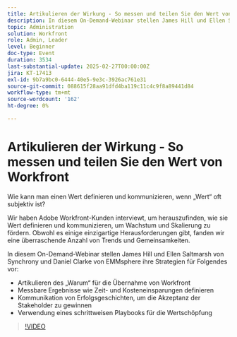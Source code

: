 ```yaml
---
title: Artikulieren der Wirkung - So messen und teilen Sie den Wert von Workfront
description: In diesem On-Demand-Webinar stellen James Hill und Ellen Saltmarsh von Synchrony und Daniel Clarke von EMMsphere ihre Strategien vor, um ihr „Warum“ für die Übernahme von Workfront zu erläutern, messbare Ergebnisse wie Zeit- und Kosteneinsparungen zu definieren, Erfolgsgeschichten zu kommunizieren, um Zustimmung bei Stakeholdern zu gewinnen, und ein schrittweises Playbook zur Wertschöpfung zu verwenden.
topic: Administration
solution: Workfront
role: Admin, Leader
level: Beginner
doc-type: Event
duration: 3534
last-substantial-update: 2025-02-27T00:00:00Z
jira: KT-17413
exl-id: 9b7a9bc0-6444-40e5-9e3c-3926ac761e31
source-git-commit: 088615f28aa91dfd4ba119c11c4c9f8a89441d84
workflow-type: tm+mt
source-wordcount: '162'
ht-degree: 0%

---
```


# Artikulieren der Wirkung - So messen und teilen Sie den Wert von Workfront

Wie kann man einen Wert definieren und kommunizieren, wenn „Wert“ oft subjektiv ist?

Wir haben Adobe Workfront-Kunden interviewt, um herauszufinden, wie sie Wert definieren und kommunizieren, um Wachstum und Skalierung zu fördern. Obwohl es einige einzigartige Herausforderungen gibt, fanden wir eine überraschende Anzahl von Trends und Gemeinsamkeiten.

In diesem On-Demand-Webinar stellen James Hill und Ellen Saltmarsh von Synchrony und Daniel Clarke von EMMsphere ihre Strategien für Folgendes vor:

* Artikulieren des „Warum“ für die Übernahme von Workfront
* Messbare Ergebnisse wie Zeit- und Kosteneinsparungen definieren
* Kommunikation von Erfolgsgeschichten, um die Akzeptanz der Stakeholder zu gewinnen
* Verwendung eines schrittweisen Playbooks für die Wertschöpfung

>[!VIDEO](https://video.tv.adobe.com/v/3447501/?learn=on)
